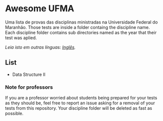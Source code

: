 # Awesome UFMA
Uma lista de provas das disciplinas ministradas na Universidade Federal do Maranhão.
Those tests are inside a folder containg the discipline name. Each discipline folder contains sub directories named as the year that their test was aplied.

*Leia isto em outras línguas: [Inglês](README.md).*

## List
* Data Structure II


### Note for professors 
If you are a professor worried about students being prepared for your tests as they should be, feel free to report an issue asking for a removal of your tests from this repository. Your discipline folder will be deleted as fast as possible.


